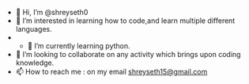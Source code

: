 - 👋 Hi, I’m @shreyseth0
- 👀 I’m interested in learning how to code,and learn multiple different languages.
- - 🌱 I’m currently learning python.
- 💞️ I’m looking to collaborate on any activity which brings upon coding knowledge.
- 📫 How to reach me : on my email shreyseth15@gmail.com

<!---
shreyseth0/shreyseth0 is a ✨ special ✨ repository because its `README.md` (this file) appears on your GitHub profile.
You can click the Preview link to take a look at your changes.
--->
